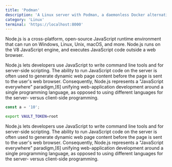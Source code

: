 ```yaml
---
title: 'Podman'
description: 'A Linux server with Podman, a daemonless Docker alternative, pre-installed. Starts instantly. No paywall.'
category: 'Linux'
terminal: 'https://localhost:8000'
---
```


Node.js is a cross-platform, open-source JavaScript runtime environment that can run on Windows, Linux, Unix, macOS, and more. Node.js runs on the V8 JavaScript engine, and executes JavaScript code outside a web browser.

Node.js lets developers use JavaScript to write command line tools and for server-side scripting. The ability to run JavaScript code on the server is often used to generate dynamic web page content before the page is sent to the user's web browser. Consequently, Node.js represents a "JavaScript everywhere" paradigm,[6] unifying web-application development around a single programming language, as opposed to using different languages for the server- versus client-side programming.

```js
const a = '10';
```

```bash
export VAULT_TOKEN=root
```

Node.js lets developers use JavaScript to write command line tools and for server-side scripting. The ability to run JavaScript code on the server is often used to generate dynamic web page content before the page is sent to the user's web browser. Consequently, Node.js represents a "JavaScript everywhere" paradigm,[6] unifying web-application development around a single programming language, as opposed to using different languages for the server- versus client-side programming.
